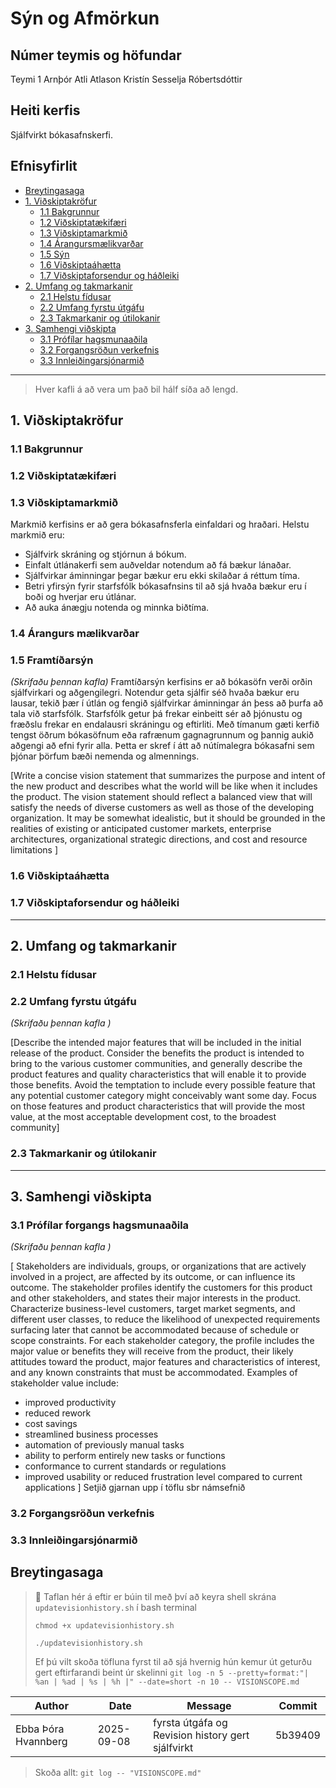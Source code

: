 # Sýn og Afmörkun 

## Númer teymis og höfundar
Teymi 1
Arnþór Atli Atlason
Kristín Sesselja Róbertsdóttir

## Heiti kerfis
Sjálfvirkt bókasafnskerfi.


## Efnisyfirlit 
- [Breytingasaga](#revision-history)
- [1. Viðskiptakröfur](#1-business-requirements)
    - [1.1 Bakgrunnur](#11-background)
    - [1.2 Viðskiptatækifæri](#12-business-opportunity)
    - [1.3 Viðskiptamarkmið](#13-business-objectives)
    - [1.4 Árangursmælikvarðar ](#14-success-metrics)
    - [1.5 Sýn](#15-vision-statement)
    - [1.6 Viðskiptaáhætta](#16-business-risks)
    - [1.7 Viðskiptaforsendur og háðleiki](#17-business-assumptions-and-dependencies)
- [2. Umfang og takmarkanir](#2-scope-and-limitations)
    - [2.1 Helstu fídusar](#21-major-features)
    - [2.2 Umfang fyrstu útgáfu](#22-scope-of-initial-and-subsequent-releases)
    - [2.3 Takmarkanir og útilokanir](#23-limitations-and-exclusions)
- [3. Samhengi viðskipta](#3-business-context)
    - [3.1 Prófílar hagsmunaaðila](#31-stakeholder-profiles)
    - [3.2 Forgangsröðun verkefnis](#32-project-priorities)
    - [3.3 Innleiðingarsjónarmið](#33-deployment-considerations)

---
> Hver kafli á að vera um það bil hálf síða að lengd.
> 
## 1. Viðskiptakröfur
### 1.1 Bakgrunnur


### 1.2 Viðskiptatækifæri


### 1.3 Viðskiptamarkmið
Markmið kerfisins er að gera bókasafnsferla einfaldari og hraðari. Helstu markmið eru:
- Sjálfvirk skráning og stjórnun á bókum.
- Einfalt útlánakerfi sem auðveldar notendum að fá bækur lánaðar.
- Sjálfvirkar áminningar þegar bækur eru ekki skilaðar á réttum tíma.
- Betri yfirsýn fyrir starfsfólk bókasafnsins til að sjá hvaða bækur eru í boði og hverjar eru útlánar.
- Að auka ánægju notenda og minnka biðtíma.

### 1.4 Árangurs mælikvarðar


### 1.5 Framtíðarsýn
*(Skrifaðu þennan kafla)*
Framtíðarsýn kerfisins er að bókasöfn verði orðin sjálfvirkari og aðgengilegri. Notendur geta sjálfir séð hvaða bækur eru lausar, tekið þær í útlán og fengið sjálfvirkar áminningar án þess að þurfa að tala við starfsfólk. Starfsfólk getur þá frekar einbeitt sér að þjónustu og fræðslu frekar en endalausri skráningu og eftirliti. Með tímanum gæti kerfið tengst öðrum bókasöfnum eða rafrænum gagnagrunnum og þannig aukið aðgengi að efni fyrir alla. Þetta er skref í átt að nútímalegra bókasafni sem þjónar þörfum bæði nemenda og almennings.

[Write a concise vision statement that summarizes the purpose and intent of the new product and describes what the world will be like when it 
includes the product. The vision statement should reflect a balanced view that will satisfy the needs of diverse customers as well as those of 
the developing organization. It may be somewhat idealistic, but it should be grounded in the realities of existing or anticipated customer markets, 
enterprise architectures, organizational strategic directions, and cost and resource limitations ]
### 1.6 Viðskiptaáhætta


### 1.7 Viðskiptaforsendur og háðleiki


---

## 2. Umfang  og takmarkanir 
### 2.1 Helstu fídusar


### 2.2 Umfang fyrstu útgáfu
*(Skrifaðu þennan kafla )*

[Describe the intended major features that will be included in the initial release of the product. 
Consider the benefits the product is intended to bring to the various customer communities, and generally describe the 
product features and quality characteristics that will enable it to provide those benefits. Avoid the temptation to 
include every possible feature that any potential customer category might conceivably want some day.
Focus on those features and product characteristics  that will provide the most value, at the most acceptable development cost, to the broadest community]

### 2.3 Takmarkanir og útilokanir


---

## 3. Samhengi viðskipta
### 3.1 Prófílar forgangs hagsmunaaðila 
*(Skrifaðu þennan kafla )*

[ Stakeholders are individuals, groups, or organizations that are actively involved in a project, are affected by its outcome, or can influence its outcome. The stakeholder profiles identify the customers for this product and other stakeholders, and states their major interests in the product. Characterize business-level customers, target market segments, and different user classes, to reduce the likelihood of unexpected requirements surfacing later that cannot be accommodated because of schedule or scope constraints. For each stakeholder category, the profile includes the major value or benefits they will receive from the product, their likely attitudes toward the product, major features and characteristics of interest, and any known constraints that must be accommodated. Examples of stakeholder value include:

- improved productivity
- reduced rework 
- cost savings	
- streamlined business processes	
- automation of previously manual tasks	
- ability to perform entirely new tasks or functions	
- conformance to current standards or regulations	
- improved usability or reduced frustration level compared to current applications
]
Setjið gjarnan upp í töflu sbr námsefnið 


### 3.2 Forgangsröðun verkefnis 


### 3.3 Innleiðingarsjónarmið 


## Breytingasaga
<!--
Í stað þess að halda utan um alla commit-sögu er aðeins skráð formleg útgáfa (milestones) með Git tags (merkjum).  
Hver lína í töflunni samsvarar tag (merki) sem hefur verið sett í Git repositoryið.
> 🔖 Revision History er viðhaldið með **Git tags**.  
> Þegar ný útgáfa (t.d. drög eða baseline) er tilbúin, búið til tag í Git (`git tag -a vX.Y -m "message" && git push origin vX.Y`)  
> sem bætir einni línu við í töfluna hér að neðan.
-->
> 🔖 Taflan hér á eftir er búin til með því að keyra shell skrána `updatevisionhistory.sh` í bash terminal
> 
>  `chmod +x updatevisionhistory.sh`
> 
>  `./updatevisionhistory.sh`
> 
>  Ef þú vilt skoða töfluna fyrst til að sjá hvernig hún kemur út geturðu gert eftirfarandi beint úr skelinni 
> `git log -n 5 --pretty=format:"| %an | %ad | %s | %h |" --date=short -n 10 -- VISIONSCOPE.md`


<!-- GIT_HISTORY_START -->
| Author | Date       | Message | Commit |
|--------|------------|---------|--------|
| Ebba Þóra Hvannberg | 2025-09-08 | fyrsta útgáfa og Revision history gert sjálfvirkt | 5b39409 |

<!-- GIT_HISTORY_END -->

> Skoða allt: `git log -- "VISIONSCOPE.md" `
